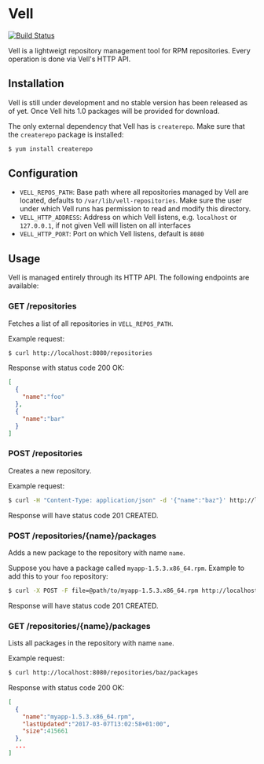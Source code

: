 # Vell

[![Build Status](https://travis-ci.org/rkcpi/vell.svg?branch=master)](https://travis-ci.org/rkcpi/vell)

Vell is a lightweigt repository management tool for RPM repositories.
Every operation is done via Vell's HTTP API.

## Installation

Vell is still under development and no stable version has been released
as of yet. Once Vell hits 1.0 packages will be provided for download.

The only external dependency that Vell has is `createrepo`. Make sure
that the `createrepo` package is installed:

```bash
$ yum install createrepo
```


## Configuration

* `VELL_REPOS_PATH`: Base path where all repositories managed by Vell
are located, defaults to `/var/lib/vell-repositories`. Make sure the
user under which Vell runs has permission to read and modify this
directory.
* `VELL_HTTP_ADDRESS`: Address on which Vell listens, e.g. `localhost`
or `127.0.0.1`, if not given Vell will listen on all interfaces
* `VELL_HTTP_PORT`: Port on which Vell listens, default is `8080`

## Usage

Vell is managed entirely through its HTTP API. The following endpoints
are available:

### GET /repositories

Fetches a list of all repositories in `VELL_REPOS_PATH`.

Example request:

```bash
$ curl http://localhost:8080/repositories
```

Response with status code 200 OK:

```json
[
  {
    "name":"foo"
  },
  {
    "name":"bar"
  }
]
```

### POST /repositories

Creates a new repository.

Example request:

```bash
$ curl -H "Content-Type: application/json" -d '{"name":"baz"}' http://localhost:8080/repositories
```

Response will have status code 201 CREATED.

### POST /repositories/{name}/packages

Adds a new package to the repository with name `name`.

Suppose you have a package called `myapp-1.5.3.x86_64.rpm`. Example to
add this to your `foo` repository:

```bash
$ curl -X POST -F file=@path/to/myapp-1.5.3.x86_64.rpm http://localhost:8080/repositories/foo/packages
```

Response will have status code 201 CREATED.

### GET /repositories/{name}/packages

Lists all packages in the repository with name `name`.

Example request:

```bash
$ curl http://localhost:8080/repositories/baz/packages
```

Response with status code 200 OK:

```json
[
  {
    "name":"myapp-1.5.3.x86_64.rpm",
    "lastUpdated":"2017-03-07T13:02:58+01:00",
    "size":415661
  },
  ...
]
```